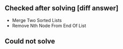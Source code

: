 ## Checked after solving [diff answer]

- Merge Two Sorted Lists
- Remove Nth Node From End Of List

## Could not solve
